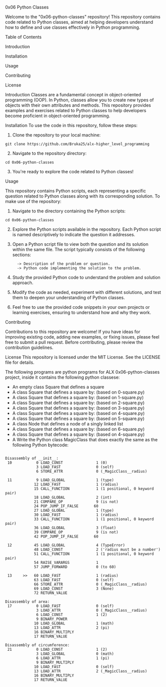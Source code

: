 0x06 Python Classes

Welcome to the "0x06-python-classes" repository! This repository contains code related to Python classes, aimed at helping developers understand how to define and use classes effectively in Python programming.

Table of Contents

Introduction

Installation

Usage

Contributing

License

Introduction
Classes are a fundamental concept in object-oriented programming (OOP). In Python, classes allow you to create new types of objects with their own attributes and methods. This repository provides examples and exercises related to Python classes to help developers become proficient in object-oriented programming.

Installation
To use the code in this repository, follow these steps:

1. Clone the repository to your local machine:

```
git clone https://github.com/Bruka25/alx-higher_level_programming
```
2. Navigate to the repository directory:

```
cd 0x06-python-classes
```

3. You're ready to explore the code related to Python classes!

Usage

This repository contains Python scripts, each representing a specific question related to Python classes along with its corresponding solution. To make use of the repository:

1. Navigate to the directory containing the Python scripts:

```
cd 0x06-python-classes
```
2. Explore the Python scripts available in the repository. Each Python script is named descriptively to indicate the question it addresses.

3. Open a Python script file to view both the question and its solution within the same file. The script typically consists of the following sections:

         -> Description of the problem or question.
         -> Python code implementing the solution to the problem.

4. Study the provided Python code to understand the problem and solution approach.

5. Modify the code as needed, experiment with different solutions, and test them to deepen your understanding of Python classes.

6. Feel free to use the provided code snippets in your own projects or learning exercises, ensuring to understand how and why they work.

Contributing

Contributions to this repository are welcome! If you have ideas for improving existing code, adding new examples, or fixing issues, please feel free to submit a pull request. Before contributing, please review the contribution guidelines.

License
This repository is licensed under the MIT License. See the LICENSE file for details.


The following programs are python programs for ALX 0x06-python-classes project, inside it contains the following python classese:

* An empty class Square that defines a square
* A class Square that defines a square by: (based on 0-square.py)
* A class Square that defines a square by: (based on 1-square.py)
* A class Square that defines a square by: (based on 2-square.py)
* A class Square that defines a square by: (based on 3-square.py)
* A class Square that defines a square by: (based on 4-square.py)
* A class Square that defines a square by: (based on 5-square.py)
* A class Node that defines a node of a singly linked list
* A class Square that defines a square by: (based on 6-square.py)
* A class Square that defines a square by: (based on 4-square.py)
* A Write the Python class MagicClass that does exactly the same as the following Python bytecode:
```

Disassembly of __init__:
 10           0 LOAD_CONST               1 (0)
              3 LOAD_FAST                0 (self)
              6 STORE_ATTR               0 (_MagicClass__radius)

 11           9 LOAD_GLOBAL              1 (type)
             12 LOAD_FAST                1 (radius)
             15 CALL_FUNCTION            1 (1 positional, 0 keyword pair)
             18 LOAD_GLOBAL              2 (int)
             21 COMPARE_OP               9 (is not)
             24 POP_JUMP_IF_FALSE       60
             27 LOAD_GLOBAL              1 (type)
             30 LOAD_FAST                1 (radius)
             33 CALL_FUNCTION            1 (1 positional, 0 keyword pair)
             36 LOAD_GLOBAL              3 (float)
             39 COMPARE_OP               9 (is not)
             42 POP_JUMP_IF_FALSE       60

 12          45 LOAD_GLOBAL              4 (TypeError)
             48 LOAD_CONST               2 ('radius must be a number')
             51 CALL_FUNCTION            1 (1 positional, 0 keyword pair)
             54 RAISE_VARARGS            1
             57 JUMP_FORWARD             0 (to 60)

 13     >>   60 LOAD_FAST                1 (radius)
             63 LOAD_FAST                0 (self)
             66 STORE_ATTR               0 (_MagicClass__radius)
             69 LOAD_CONST               3 (None)
             72 RETURN_VALUE

Disassembly of area:
 17           0 LOAD_FAST                0 (self)
              3 LOAD_ATTR                0 (_MagicClass__radius)
              6 LOAD_CONST               1 (2)
              9 BINARY_POWER
             10 LOAD_GLOBAL              1 (math)
             13 LOAD_ATTR                2 (pi)
             16 BINARY_MULTIPLY
             17 RETURN_VALUE

Disassembly of circumference:
 21           0 LOAD_CONST               1 (2)
              3 LOAD_GLOBAL              0 (math)
              6 LOAD_ATTR                1 (pi)
              9 BINARY_MULTIPLY
             10 LOAD_FAST                0 (self)
             13 LOAD_ATTR                2 (_MagicClass__radius)
             16 BINARY_MULTIPLY
             17 RETURN_VALUE

```
